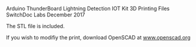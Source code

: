 Arduino ThunderBoard Lightning Detection IOT Kit 3D Printing Files<BR>
SwitchDoc Labs December 2017<BR>

The STL file is included. <BR>

If you wish to modifiy the print, download OpenSCAD at www.openscad.org <BR>



